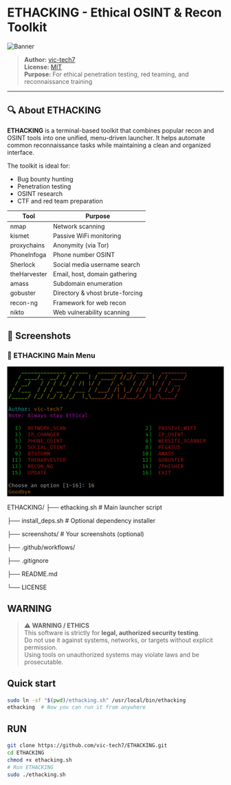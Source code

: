 # ETHACKING - Ethical OSINT & Recon Toolkit

![Banner](screenshots/banner.png) <!-- Replace with your screenshot path -->

> **Author:** [vic-tech7](https://github.com/vic-tech7)  
> **License:** [MIT](LICENSE)  
> **Purpose:** For ethical penetration testing, red teaming, and reconnaissance training

---

## 🔍 About ETHACKING

**ETHACKING** is a terminal-based toolkit that combines popular recon and OSINT tools into one unified, menu-driven launcher. It helps automate common reconnaissance tasks while maintaining a clean and organized interface.

The toolkit is ideal for:

- Bug bounty hunting
- Penetration testing
- OSINT research
- CTF and red team preparation

| Tool         | Purpose                         |
| ------------ | ------------------------------- |
| nmap         | Network scanning                |
| kismet       | Passive WiFi monitoring         |
| proxychains  | Anonymity (via Tor)             |
| PhoneInfoga  | Phone number OSINT              |
| Sherlock     | Social media username search    |
| theHarvester | Email, host, domain gathering   |
| amass        | Subdomain enumeration           |
| gobuster     | Directory & vhost brute-forcing |
| recon-ng     | Framework for web recon         |
| nikto        | Web vulnerability scanning      |

## 📸 Screenshots

### 🔧 ETHACKING Main Menu
![Menu](menu2.png)

 ETHACKING/
├── ethacking.sh            # Main launcher script

├── install_deps.sh         # Optional dependency installer

├── screenshots/            # Your screenshots (optional)

├── .github/workflows/    

├── .gitignore

├── README.md

└── LICENSE

## WARNING
> ⚠️ **WARNING / ETHICS**  
> This software is strictly for **legal, authorized security testing**.  
> Do not use it against systems, networks, or targets without explicit permission.  
> Using tools on unauthorized systems may violate laws and be prosecutable.

## Quick start
```bash
sudo ln -sf "$(pwd)/ethacking.sh" /usr/local/bin/ethacking
ethacking  # Now you can run it from anywhere
```
## RUN 
```bash
git clone https://github.com/vic-tech7/ETHACKING.git
cd ETHACKING
chmod +x ethacking.sh 
# Run ETHACKING
sudo ./ethacking.sh


